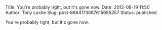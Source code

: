 Title: You&#39;re probably right, but it&#39;s gone now.
Date: 2012-08-19 11:50
Author: Tony Locke
Slug: post-8664173087615695357
Status: published

You're probably right, but it's gone now.

